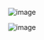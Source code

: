 ![image](https://github.com/user-attachments/assets/46175714-01ae-4351-baa1-0e248a836100)

![image](https://github.com/user-attachments/assets/ea46cedb-82b1-4f55-8575-4a8ed5c26a7a)
